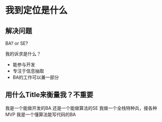 # 我到定位是什么

## 解决问题

BA? or SE?

我的诉求是什么？

- 能参与开发
- 专注于信息抽取
- BA的工作可以兼一部分

## 用什么Title来衡量我？不重要

我是一个能做开发的BA
还是一个能做算法的SE
我做一个全栈特种兵，接各种MVP
我是一个懂算法能写代码的BA
